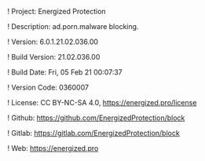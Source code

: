! Project: Energized Protection

! Description: ad.porn.malware blocking.

! Version: 6.0.1.21.02.036.00

! Build Version: 21.02.036.00

! Build Date: Fri, 05 Feb 21 00:07:37

! Version Code: 0360007

! License: CC BY-NC-SA 4.0, https://energized.pro/license

! Github: https://github.com/EnergizedProtection/block

! Gitlab: https://gitlab.com/EnergizedProtection/block


! Web: https://energized.pro
